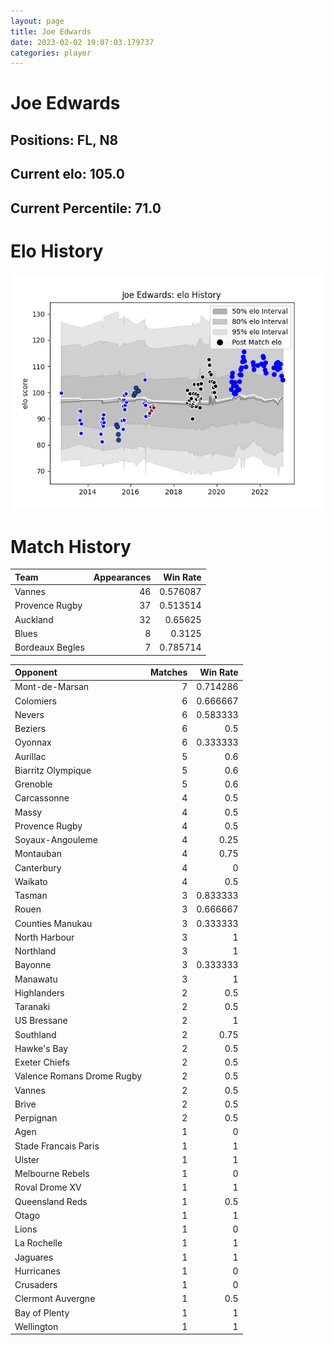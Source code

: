 ```yaml
---  
layout: page  
title: Joe Edwards  
date: 2023-02-02 19:07:03.179737  
categories: player  
---
```

# Joe Edwards

## Positions: FL, N8

## Current elo: 105.0

## Current Percentile: 71.0

# Elo History


![elo history](history_JoeEdwards.png)
# Match History


| Team            |   Appearances |   Win Rate |
|:----------------|--------------:|-----------:|
| Vannes          |            46 |   0.576087 |
| Provence Rugby  |            37 |   0.513514 |
| Auckland        |            32 |   0.65625  |
| Blues           |             8 |   0.3125   |
| Bordeaux Begles |             7 |   0.785714 |

| Opponent                   |   Matches |   Win Rate |
|:---------------------------|----------:|-----------:|
| Mont-de-Marsan             |         7 |   0.714286 |
| Colomiers                  |         6 |   0.666667 |
| Nevers                     |         6 |   0.583333 |
| Beziers                    |         6 |   0.5      |
| Oyonnax                    |         6 |   0.333333 |
| Aurillac                   |         5 |   0.6      |
| Biarritz Olympique         |         5 |   0.6      |
| Grenoble                   |         5 |   0.6      |
| Carcassonne                |         4 |   0.5      |
| Massy                      |         4 |   0.5      |
| Provence Rugby             |         4 |   0.5      |
| Soyaux-Angouleme           |         4 |   0.25     |
| Montauban                  |         4 |   0.75     |
| Canterbury                 |         4 |   0        |
| Waikato                    |         4 |   0.5      |
| Tasman                     |         3 |   0.833333 |
| Rouen                      |         3 |   0.666667 |
| Counties Manukau           |         3 |   0.333333 |
| North Harbour              |         3 |   1        |
| Northland                  |         3 |   1        |
| Bayonne                    |         3 |   0.333333 |
| Manawatu                   |         3 |   1        |
| Highlanders                |         2 |   0.5      |
| Taranaki                   |         2 |   0.5      |
| US Bressane                |         2 |   1        |
| Southland                  |         2 |   0.75     |
| Hawke's Bay                |         2 |   0.5      |
| Exeter Chiefs              |         2 |   0.5      |
| Valence Romans Drome Rugby |         2 |   0.5      |
| Vannes                     |         2 |   0.5      |
| Brive                      |         2 |   0.5      |
| Perpignan                  |         2 |   0.5      |
| Agen                       |         1 |   0        |
| Stade Francais Paris       |         1 |   1        |
| Ulster                     |         1 |   1        |
| Melbourne Rebels           |         1 |   0        |
| Roval Drome XV             |         1 |   1        |
| Queensland Reds            |         1 |   0.5      |
| Otago                      |         1 |   1        |
| Lions                      |         1 |   0        |
| La Rochelle                |         1 |   1        |
| Jaguares                   |         1 |   1        |
| Hurricanes                 |         1 |   0        |
| Crusaders                  |         1 |   0        |
| Clermont Auvergne          |         1 |   0.5      |
| Bay of Plenty              |         1 |   1        |
| Wellington                 |         1 |   1        |